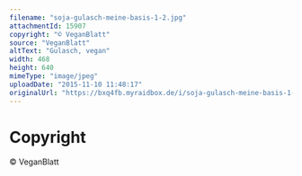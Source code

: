 ```yaml
---
filename: "soja-gulasch-meine-basis-1-2.jpg"
attachmentId: 15907
copyright: "© VeganBlatt"
source: "VeganBlatt"
altText: "Gulasch, vegan"
width: 468
height: 640
mimeType: "image/jpeg"
uploadDate: "2015-11-10 11:48:17"
originalUrl: "https://bxq4fb.myraidbox.de/i/soja-gulasch-meine-basis-1-2.jpg"
---
```


# Copyright

© VeganBlatt
